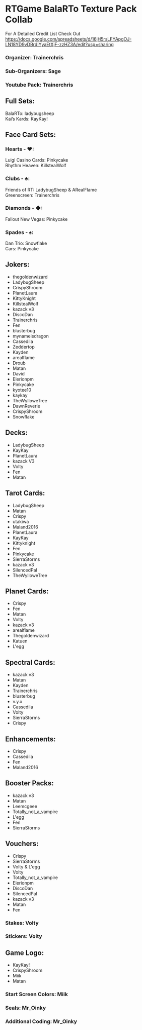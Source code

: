 # RTGame BalaRTo Texture Pack Collab

For A Detailed Credit List Check Out   
https://docs.google.com/spreadsheets/d/16jH5rsLFYApgOJ-LN18YD9vDBrdIYyaEtXjF-zzHZ3A/edit?usp=sharing  

### Organizer: Trainerchris  
### Sub-Organizers: Sage  

### Youtube Pack: Trainerchris  

## Full Sets:
BalaRTo: ladybugsheep  
Kai’s Kards: KayKay!  

## Face Card Sets:
### Hearts - ♥:
Luigi Casino Cards: Pinkycake  
Rhythm Heaven: KillstealWolf  

### Clubs - ♣:
Friends of RT: LadybugSheep & ARealFlame  
Greenscreen: Trainerchris  

### Diamonds - ◆:
Fallout New Vegas: Pinkycake  

### Spades - ♠:
Dan Trio: Snowflake  
Cars: Pinkycake  

## Jokers:
- thegoldenwizard
- LadybugSheep
- CrispyShroom
- PlanetLaura
- KittyKnight
- KillstealWolf
- kazack v3
- DiscoDan
- Trainerchris
- Fen
- blusterbug
- mynameisdragon
- Cassedila
- Zeddertop
- Kayden
- arealflame
- Droub
- Matan
- David
- Elerionpm
- Pinkycake
- kyotee10
- kaykay
- TheWylloweTree
- DawnReverie
- CrispyShroom
- Snowflake

## Decks:
- LadybugSheep
- KayKay
- PlanetLaura
- kazack V3
- Volty
- Fen
- Matan

## Tarot Cards:
- LadybugSheep
- Matan
- Crispy
- utakiwa
- Maland2016
- PlanetLaura
- KayKay
- Kittyknight
- Fen
- Pinkycake
- SierraStorms
- kazack v3
- SilencedPal
- TheWylloweTree

## Planet Cards:
- Crispy
- Fen
- Matan
- Volty
- kazack v3
- arealflame
- Thegoldenwizard
- Katuen
- L'egg

## Spectral Cards:
- kazack v3
- Matan
- Kayden
- Trainerchris
- blusterbug
- v.y.x
- Cassedila
- Volty
- SierraStorms
- Crispy

## Enhancements:
- Crispy
- Cassedila
- Fen
- Maland2016

## Booster Packs:
- kazack v3
- Matan
- Leemcgeee
- Totally_not_a_vampire
- L'egg
- Fen
- SierraStorms

## Vouchers:
- Crispy
- SierraStorms
- Volty & L'egg
- Volty
- Totally_not_a_vampire
- Elerionpm
- DiscoDan
- SilencedPal
- kazack v3
- Matan
- Fen

### Stakes: Volty

### Stickers: Volty

## Game Logo:  
- KayKay!  
- CrispyShroom  
- Miik  
- Matan  

### Start Screen Colors: Miik  

### Seals: Mr_Oinky  

### Additional Coding: Mr_Oinky  
